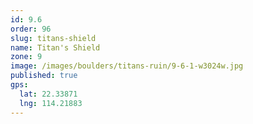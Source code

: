 ```yaml
---
id: 9.6
order: 96
slug: titans-shield
name: Titan's Shield 
zone: 9
image: /images/boulders/titans-ruin/9-6-1-w3024w.jpg
published: true
gps:
  lat: 22.33871
  lng: 114.21883
---
```

